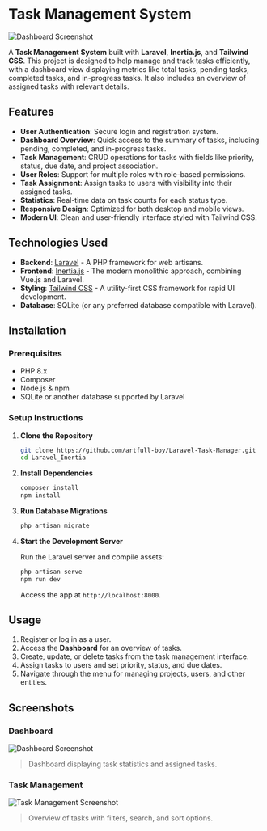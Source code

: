 # Task Management System

![Dashboard Screenshot](./path-to-your-image.png)

A **Task Management System** built with **Laravel**, **Inertia.js**, and **Tailwind CSS**. This project is designed to help manage and track tasks efficiently, with a dashboard view displaying metrics like total tasks, pending tasks, completed tasks, and in-progress tasks. It also includes an overview of assigned tasks with relevant details.

## Features

- **User Authentication**: Secure login and registration system.
- **Dashboard Overview**: Quick access to the summary of tasks, including pending, completed, and in-progress tasks.
- **Task Management**: CRUD operations for tasks with fields like priority, status, due date, and project association.
- **User Roles**: Support for multiple roles with role-based permissions.
- **Task Assignment**: Assign tasks to users with visibility into their assigned tasks.
- **Statistics**: Real-time data on task counts for each status type.
- **Responsive Design**: Optimized for both desktop and mobile views.
- **Modern UI**: Clean and user-friendly interface styled with Tailwind CSS.

## Technologies Used

- **Backend**: [Laravel](https://laravel.com/) - A PHP framework for web artisans.
- **Frontend**: [Inertia.js](https://inertiajs.com/) - The modern monolithic approach, combining Vue.js and Laravel.
- **Styling**: [Tailwind CSS](https://tailwindcss.com/) - A utility-first CSS framework for rapid UI development.
- **Database**: SQLite (or any preferred database compatible with Laravel).

## Installation

### Prerequisites
- PHP 8.x
- Composer
- Node.js & npm
- SQLite or another database supported by Laravel

### Setup Instructions

1. **Clone the Repository**

   ```bash
   git clone https://github.com/artfull-boy/Laravel-Task-Manager.git
   cd Laravel_Inertia
   ```

2. **Install Dependencies**

   ```bash
   composer install
   npm install
   ```

3. **Run Database Migrations**

   ```bash
   php artisan migrate
   ```

4. **Start the Development Server**

   Run the Laravel server and compile assets:

   ```bash
   php artisan serve
   npm run dev
   ```

   Access the app at `http://localhost:8000`.

## Usage

1. Register or log in as a user.
2. Access the **Dashboard** for an overview of tasks.
3. Create, update, or delete tasks from the task management interface.
4. Assign tasks to users and set priority, status, and due dates.
5. Navigate through the menu for managing projects, users, and other entities.

## Screenshots

### Dashboard
![Dashboard Screenshot](./path-to-your-image.png)

> Dashboard displaying task statistics and assigned tasks.

### Task Management
![Task Management Screenshot](./path-to-your-task-screenshot.png)

> Overview of tasks with filters, search, and sort options.
